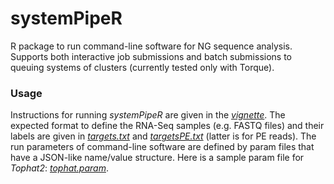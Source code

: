 systemPipeR
===

R package to run command-line software for NG sequence analysis. Supports both
interactive job submissions and batch submissions to queuing systems of
clusters (currently tested only with Torque).

### Usage
Instructions for running _systemPipeR_ are given in the
[_vignette_](https://github.com/tgirke/systemPipeR/blob/master/vignettes/systemPipeR.pdf?raw=true).
The expected format to define the RNA-Seq samples (e.g. FASTQ files) and their
labels are given in
[_targets.txt_](https://github.com/tgirke/systemPipeR/blob/master/inst/extdata/targets.txt)
and
[_targetsPE.txt_](https://github.com/tgirke/systemPipeR/blob/master/inst/extdata/targetsPE.txt)
(latter is for PE reads). 
The run parameters of command-line software are defined by param files that have a JSON-like 
name/value structure. Here is a sample param file for _Tophat2_: [_tophat.param_](https://github.com/tgirke/systemPipeR/blob/master/inst/extdata/tophat.param). 
 
